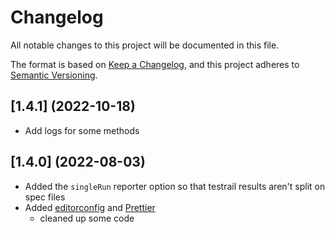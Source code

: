 # Changelog

All notable changes to this project will be documented in this file.

The format is based on [Keep a Changelog](https://keepachangelog.com/en/1.0.0/),
and this project adheres to [Semantic Versioning](https://semver.org/spec/v2.0.0.html).

## [1.4.1] (2022-10-18)

- Add logs for some methods

## [1.4.0] (2022-08-03)

- Added the `singleRun` reporter option so that testrail results aren't split on spec files
- Added [editorconfig](https://editorconfig.org/) and [Prettier](https://prettier.io/)
  - cleaned up some code

